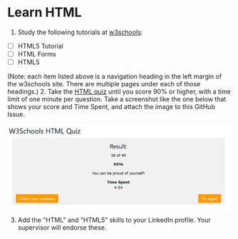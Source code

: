 # Learn HTML

1. Study the following tutorials at [w3schools](https://www.w3schools.com/html/default.asp):
- [ ] HTML5 Tutorial
- [ ] HTML Forms
- [ ] HTML5

(Note: each item listed above is a navigation heading in the left margin of the w3schools site. There are multiple pages under each of those headings.)
2. Take the [HTML quiz](https://www.w3schools.com/quiztest/quiztest.asp?Qtest=HTML) until you score 90% or higher, with a time limit of one minute per question. Take a screenshot like the one below that shows your score and Time Spent, and attach the image to this GitHub Issue.

![w3quizresult](./htmlquiz.png)

3. Add the "HTML" and "HTML5" skills to your LinkedIn profile. Your supervisor will endorse these.

  
